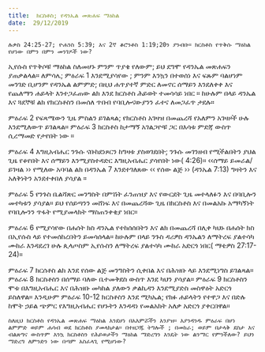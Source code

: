 ```yaml
---
title:  ክርስቶስ; የዳንኤል መጽሐፍ ማዕከል
date:  29/12/2019
---
```


`ሉቃስ 24:25-27; ዮሐንስ 5:39; እና 2ኛ ቆሮንቶስ 1:19;20ን ያንብቡ። ክርስቶስ የጥቅሱ ማዕከል የሆነው በምን በምን መንገዶች ነው?`

ኢየሱስ የጥቅሶቹ ማዕከል ስለመሆኑ ምንም ጥያቄ የለውም; ይህ ደግሞ የዳንኤል መጽሐፍን ያጠቃልላል። ለምሳሌ; ምዕራፍ 1 እንደሚያሳየው ; ምንም እንኳን በተወሰነ እና ፍጹም ባልሆነም መንገድ ቢሆንም የዳንኤል ልምምድ; በዚህ ሐጥያተኛ ምድር ለመኖር ሰማይን እንደለቀቀ እና የጨለማን ሐይላት እንተጋፈጠው ልክ እንደ ክርስቶስ ሕይወት ተመሳሳይ ነበር ። ከሁሉም በላይ ዳንኤል እና ጓደኞቹ ልክ የክርስቶስን በመሰለ ጥበብ የባቢሎናውያንን ፈተና ለመጋፈጥ ታደሉ።

ምዕራፍ 2 የፍጻሜውን ጊዜ ምስልን ይገልጻል; የክርስቶስ አገዛዝ በመጨረሻ የአለምን አገዛዞች ሁሉ እንደሚለውጥ ይገልጻል። ምዕራፍ 3 ክርስቶስ ከታማኝ አገልጋዮቹ ጋር በእሳቱ ምድጃ ውስጥ ሲረማመድ የታየበት ነው ።

ምዕራፍ 4 እግዚአብሔር ንጉሱ ናቡከደነጾርን ከግዛቱ ያስወገደበት; ንጉሱ መገንዘብ የሚችልበትን ያህል ጊዜ የቆየበት እና ሰማይን እንሚያስተዳድር እግዚአብሔር ያሳየበት ነው( 4:26)። ‹‹ሰማይ ይመራል/ይገዛል ›› የሚለው አባባል ልክ በዳንኤል 7 እንደተገለጸው ‹‹ የሰው ልጅ ›› (ዳንኤል 7:13) ግዛትን እና አለቅነትን አንደተቀበለ ያሳያል ።

ምዕራፍ 5 የንጉስ ቤልሻጽር መንግስት በምሽት ፈንጠዝያ እና የውርደት ጊዜ መተላለፉን እና በባቢሎን መተካቱን ያሳያል። ይህ የሰይጣንን መሸነፍ እና በመጨረሻው ጊዜ በክርስቶስ እና በመልአኩ አማካኝነት የባቢሎንን ጥፋት የሚያመላክት ማስጠንቀቂያ ነበር።

ምዕራፍ 6 የሚያሳየው በሐሰት ክስ ዳንኤል የተከሰሰበትን እና ልክ በመጨረሻ በሊቀ ካህኑ በሐሰት ክስ በኢየሱስ ላይ የተመሰከረበትን ይመሳሰላል። ከሁሉም በላይ ንጉስ ዳሪዎስ ዳንኤልን ለማትረፍ ያልተሳካ ሙከራ እንዳደረገ ሁሉ ጲላጦስም   			      ኢየሱስን ለማትረፍ ያልተሳካ ሙከራ አድርጎ ነበር( ማቴዎስ 27:17-24)።

ምዕራፍ 7 ክርሰቶስ ልክ እንደ የሰው ልጅ መንግስትን ሲቀበል እና በሕዝቡ ላይ እንደሚነግስ ይገልጻል። ምዕራፍ 8 ክርስቶስን በሰማይ ባለው ቤተመቅደስ ውስጥ እንደ ካህን ያሳያል። ምዕራፍ 9 ክርስቶስን ሞቱ በእግዚአብሔር እና በሕዝቡ መካከል ያለውን ቃልኪዳን እንደሚያድስ መስዋዕት አድርጎ ይስለዋል። እንዲሁም ምዕራፍ 10-12 ክርስቶስን እንደ ሚካኤል; የክፉ ሐይላትን የተዋጋ እና በድሉ ከሞት ኃይል ጭምር የእግዚአብሔር የሆኑትን እንዳዳነ የመልአክት አለቃ አድርጎ ያቀርበዋል።

`ስለዚህ ክርስቶስ የዳንኤል መጽሐፍ ማዕከል እንደሆነ በአእምሯችን እንያዝ። እያንዳንዱ ምዕራፍ በሆነ ልምምድ ወይም ሐሳብ ወደ ክርስቶስ ያመላክታል። በተዘጋጁ ትግሎች ; በመከራ; ወይም በታላቅ ደስታ እና ብልጽግና ውስጥም እንኳ ክርስቶስን የሕይወታችን ማዕከል ማድረግን እንዴት ነው ልንማር የምንችለው? ይህን ማድረግ ለምንድን ነው በጣም አስፈላጊ የሚሆነው?`